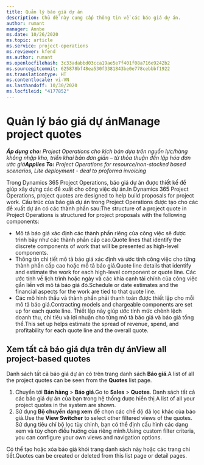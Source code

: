 ```yaml
---
title: Quản lý báo giá dự án
description: Chủ đề này cung cấp thông tin về các báo giá dự án.
author: rumant
manager: Annbe
ms.date: 10/26/2020
ms.topic: article
ms.service: project-operations
ms.reviewer: kfend
ms.author: rumant
ms.openlocfilehash: 3c33adabbd03cca19ae5e7f401f08a716e9242b2
ms.sourcegitcommit: 625878bf48ea530f3381843be0e778cebbbf1922
ms.translationtype: HT
ms.contentlocale: vi-VN
ms.lasthandoff: 10/30/2020
ms.locfileid: "4177852"
---
```

# <a name="manage-project-quotes"></a><span data-ttu-id="a3180-103">Quản lý báo giá dự án</span><span class="sxs-lookup"><span data-stu-id="a3180-103">Manage project quotes</span></span>

<span data-ttu-id="a3180-104">_**Áp dụng cho:** Project Operations cho kịch bản dựa trên nguồn lực/hàng không nhập kho, triển khai bản đơn giản – từ thỏa thuận đến lập hóa đơn ước giá_</span><span class="sxs-lookup"><span data-stu-id="a3180-104">_**Applies To:** Project Operations for resource/non-stocked based scenarios, Lite deployment - deal to proforma invoicing_</span></span>

<span data-ttu-id="a3180-105">Trong Dynamics 365 Project Operations, báo giá dự án được thiết kế để giúp xây dựng các đề xuất cho công việc dự án.</span><span class="sxs-lookup"><span data-stu-id="a3180-105">In Dynamics 365 Project Operations, project quotes are designed to help build proposals for project work.</span></span> <span data-ttu-id="a3180-106">Cấu trúc của báo giá dự án trong Project Operations được tạo cho các đề xuất dự án có các thành phần sau:</span><span class="sxs-lookup"><span data-stu-id="a3180-106">The structure of a project quote in Project Operations is structured for project proposals with the following components:</span></span>

  - <span data-ttu-id="a3180-107">Mô tả báo giá xác định các thành phần riêng của công việc sẽ được trình bày như các thành phần cấp cao.</span><span class="sxs-lookup"><span data-stu-id="a3180-107">Quote lines that identify the discrete components of work that will be presented as high-level components.</span></span>
  - <span data-ttu-id="a3180-108">Thông tin chi tiết mô tả báo giá xác định và ước tính công việc cho từng thành phần cấp cao hoặc mô tả báo giá.</span><span class="sxs-lookup"><span data-stu-id="a3180-108">Quote line details that identify and estimate the work for each high-level component or quote line.</span></span> <span data-ttu-id="a3180-109">Các ước tính về lịch trình hoặc ngày và các khía cạnh tài chính của công việc gắn liền với mô tả báo giá đó.</span><span class="sxs-lookup"><span data-stu-id="a3180-109">Schedule or date estimates and the financial aspects for the work are tied to that quote line.</span></span>
  - <span data-ttu-id="a3180-110">Các mô hình thầu và thành phần phải thanh toán được thiết lập cho mỗi mô tả báo giá.</span><span class="sxs-lookup"><span data-stu-id="a3180-110">Contracting models and chargeable components are set up for each quote line.</span></span> <span data-ttu-id="a3180-111">Thiết lập này giúp ước tính mức chênh lệch doanh thu, chi tiêu và lợi nhuận cho từng mô tả báo giá và báo giá tổng thể.</span><span class="sxs-lookup"><span data-stu-id="a3180-111">This set up helps estimate the spread of revenue, spend, and profitability for each quote line and the overall quote.</span></span>

## <a name="view-all-project-based-quotes"></a><span data-ttu-id="a3180-112">Xem tất cả báo giá dựa trên dự án</span><span class="sxs-lookup"><span data-stu-id="a3180-112">View all project-based quotes</span></span>

<span data-ttu-id="a3180-113">Danh sách tất cả báo giá dự án có trên trang danh sách **Báo giá**.</span><span class="sxs-lookup"><span data-stu-id="a3180-113">A list of all the project quotes can be seen from the **Quotes** list page.</span></span> 

1. <span data-ttu-id="a3180-114">Chuyển tới **Bán hàng** > **Báo giá**.</span><span class="sxs-lookup"><span data-stu-id="a3180-114">Go to **Sales** > **Quotes**.</span></span> <span data-ttu-id="a3180-115">Danh sách tất cả các báo giá dự án của bạn trong hệ thống được hiển thị.</span><span class="sxs-lookup"><span data-stu-id="a3180-115">A list of all your project quotes in the system are shown.</span></span> 
2. <span data-ttu-id="a3180-116">Sử dụng **Bộ chuyển dạng xem** để chọn các chế độ đã lọc khác của báo giá.</span><span class="sxs-lookup"><span data-stu-id="a3180-116">Use the **View Switcher** to select other filtered views of the quotes.</span></span> <span data-ttu-id="a3180-117">Sử dụng tiêu chí bộ lọc tùy chỉnh, bạn có thể định cấu hình các dạng xem và tùy chọn điều hướng của riêng mình.</span><span class="sxs-lookup"><span data-stu-id="a3180-117">Using custom filter criteria, you can configure your own views and navigation options.</span></span>

<span data-ttu-id="a3180-118">Có thể tạo hoặc xóa báo giá khỏi trang danh sách này hoặc các trang chi tiết.</span><span class="sxs-lookup"><span data-stu-id="a3180-118">Quotes can be created or deleted from this list page or detail pages.</span></span>

